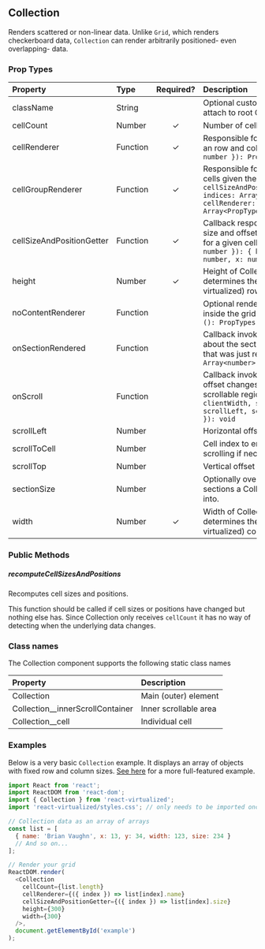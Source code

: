 Collection
---------------

Renders scattered or non-linear data.
Unlike `Grid`, which renders checkerboard data, `Collection` can render arbitrarily positioned- even overlapping- data.

### Prop Types
| Property | Type | Required? | Description |
|:---|:---|:---:|:---|
| className | String |  | Optional custom CSS class name to attach to root Collection element. |
| cellCount | Number | ✓ | Number of cells in collection. |
| cellRenderer | Function | ✓ | Responsible for rendering a cell given an row and column index: `({ index: number }): PropTypes.element` |
| cellGroupRenderer | Function | ✓ | Responsible for rendering a group of cells given their indices.: `({ cellSizeAndPositionGetter:Function, indices: Array<number>, cellRenderer: Function }): Array<PropTypes.node>` |
| cellSizeAndPositionGetter | Function | ✓ | Callback responsible for returning size and offset/position information for a given cell (index): `({ index: number }): { height: number, width: number, x: number, y: number }` |
| height | Number | ✓ | Height of Collection; this property determines the number of visible (vs virtualized) rows. |
| noContentRenderer | Function |  | Optional renderer to be rendered inside the grid when `cellCount` is 0: `(): PropTypes.node` |
| onSectionRendered | Function |  | Callback invoked with information about the section of the Collection that was just rendered: `({ indices: Array<number> }): void` |
| onScroll | Function |  | Callback invoked whenever the scroll offset changes within the inner scrollable region: `({ clientHeight, clientWidth, scrollHeight, scrollLeft, scrollTop, scrollWidth }): void` |
| scrollLeft | Number |  | Horizontal offset |
| scrollToCell | Number |  | Cell index to ensure visible (by scrolling if necessary) |
| scrollTop | Number |  | Vertical offset |
| sectionSize | Number |  | Optionally override the size of the sections a Collection's cells are split into. |
| width | Number | ✓ | Width of Collection; this property determines the number of visible (vs virtualized) columns. |

### Public Methods

##### recomputeCellSizesAndPositions

Recomputes cell sizes and positions.

This function should be called if cell sizes or positions have changed but nothing else has.
Since Collection only receives `cellCount` it has no way of detecting when the underlying data changes.

### Class names

The Collection component supports the following static class names

| Property | Description |
|:---|:---|
| Collection | Main (outer) element |
| Collection__innerScrollContainer | Inner scrollable area |
| Collection__cell | Individual cell |

### Examples

Below is a very basic `Collection` example. It displays an array of objects with fixed row and column sizes.
[See here](../source/Collection/Collection.example.js) for a more full-featured example.

```javascript
import React from 'react';
import ReactDOM from 'react-dom';
import { Collection } from 'react-virtualized';
import 'react-virtualized/styles.css'; // only needs to be imported once

// Collection data as an array of arrays
const list = [
  { name: 'Brian Vaughn', x: 13, y: 34, width: 123, size: 234 }
  // And so on...
];

// Render your grid
ReactDOM.render(
  <Collection
    cellCount={list.length}
    cellRenderer={({ index }) => list[index].name}
    cellSizeAndPositionGetter={({ index }) => list[index].size}
    height={300}
    width={300}
  />,
  document.getElementById('example')
);
```
